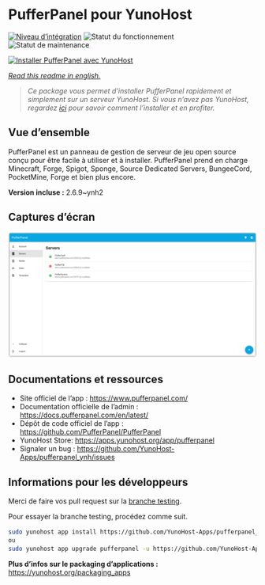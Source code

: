<!--
N.B.: This README was automatically generated by https://github.com/YunoHost/apps/tree/master/tools/README-generator
It shall NOT be edited by hand.
-->

# PufferPanel pour YunoHost

[![Niveau d’intégration](https://dash.yunohost.org/integration/pufferpanel.svg)](https://dash.yunohost.org/appci/app/pufferpanel) ![Statut du fonctionnement](https://ci-apps.yunohost.org/ci/badges/pufferpanel.status.svg) ![Statut de maintenance](https://ci-apps.yunohost.org/ci/badges/pufferpanel.maintain.svg)

[![Installer PufferPanel avec YunoHost](https://install-app.yunohost.org/install-with-yunohost.svg)](https://install-app.yunohost.org/?app=pufferpanel)

*[Read this readme in english.](./README.md)*

> *Ce package vous permet d’installer PufferPanel rapidement et simplement sur un serveur YunoHost.
Si vous n’avez pas YunoHost, regardez [ici](https://yunohost.org/#/install) pour savoir comment l’installer et en profiter.*

## Vue d’ensemble

PufferPanel est un panneau de gestion de serveur de jeu open source conçu pour être facile à utiliser et à installer. PufferPanel prend en charge Minecraft, Forge, Spigot, Sponge, Source Dedicated Servers, BungeeCord, PocketMine, Forge et bien plus encore.

**Version incluse :** 2.6.9~ynh2

## Captures d’écran

![Capture d’écran de PufferPanel](./doc/screenshots/serverlist.png)

## Documentations et ressources

* Site officiel de l’app : <https://www.pufferpanel.com/>
* Documentation officielle de l’admin : <https://docs.pufferpanel.com/en/latest/>
* Dépôt de code officiel de l’app : <https://github.com/PufferPanel/PufferPanel>
* YunoHost Store: <https://apps.yunohost.org/app/pufferpanel>
* Signaler un bug : <https://github.com/YunoHost-Apps/pufferpanel_ynh/issues>

## Informations pour les développeurs

Merci de faire vos pull request sur la [branche testing](https://github.com/YunoHost-Apps/pufferpanel_ynh/tree/testing).

Pour essayer la branche testing, procédez comme suit.

``` bash
sudo yunohost app install https://github.com/YunoHost-Apps/pufferpanel_ynh/tree/testing --debug
ou
sudo yunohost app upgrade pufferpanel -u https://github.com/YunoHost-Apps/pufferpanel_ynh/tree/testing --debug
```

**Plus d’infos sur le packaging d’applications :** <https://yunohost.org/packaging_apps>